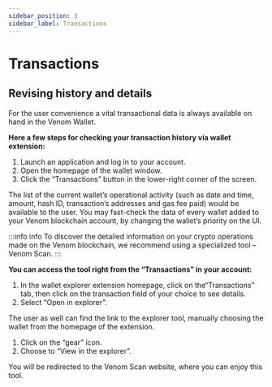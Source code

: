 ```yaml
---
sidebar_position: 3
sidebar_label: Transactions
---
```


# Transactions

## Revising history and details
  

For the user convenience a vital transactional data is always available on hand in the Venom Wallet.

**Here a few steps for checking your transaction history via wallet extension:**

  

1. Launch an application and log in to your account.
2. Open the homepage of the wallet window.
3. Click the “Transactions” button in the lower-right corner of the screen.

  

The list of the current wallet’s operational activity (such as date and time, amount, hash ID, transaction’s addresses and gas fee paid) would be available to the user. You may fast-check the data of every wallet added to your Venom blockchain account, by changing the wallet’s priority on the UI.

  

:::info info
To discover the detailed information on your crypto operations made on the Venom blockchain, we recommend using a
specialized tool – Venom Scan.
:::
  

**You can access the tool right from the “Transactions” in your account:**

  

1. In the wallet explorer extension homepage, click on the“Transactions” tab, then click on the transaction field of your choice to see details.
2. Select “Open in explorer”.
    

  

The user as well can find the link to the explorer tool, manually choosing the wallet from the homepage of the extension.

  

1. Click on the “gear” icon.
2. Choose to “View in the explorer”.
    

  

You will be redirected to the Venom Scan website, where you can enjoy this tool.
